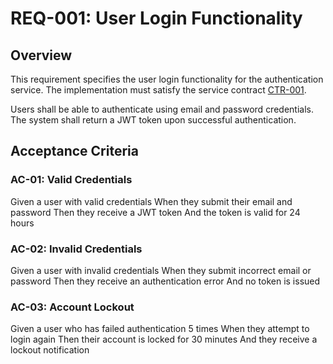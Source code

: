 # REQ-001: User Login Functionality

## Overview

This requirement specifies the user login functionality for the authentication service. The implementation must satisfy the service contract [CTR-001](CTR-001).

Users shall be able to authenticate using email and password credentials. The system shall return a JWT token upon successful authentication.

## Acceptance Criteria

### AC-01: Valid Credentials

Given a user with valid credentials
When they submit their email and password
Then they receive a JWT token
And the token is valid for 24 hours

### AC-02: Invalid Credentials

Given a user with invalid credentials
When they submit incorrect email or password
Then they receive an authentication error
And no token is issued

### AC-03: Account Lockout

Given a user who has failed authentication 5 times
When they attempt to login again
Then their account is locked for 30 minutes
And they receive a lockout notification
